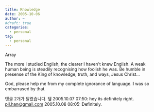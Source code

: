 ```yaml
---
title: Knowledge
date: 2005-10-06
author: ~
#draft: true
categories:
  - personal
tag:
  - personal
---
```




Array

The more I studied English, the clearer I haven't knew English.
A weak human being is steadily recognising how foolish he was.
Be humble in presense of the King of knowledge, truth, and ways, Jesus Christ...

God, please help me from my complete ignorance of language.
I was so embarrased by that.


 댓글  2개가 달렸습니다.
 &#45850; 2005.10.07 07:50: 
hey its definitely right.
 pil.han@gmail.com 2005.10.08 08:05: 
Definitely.




